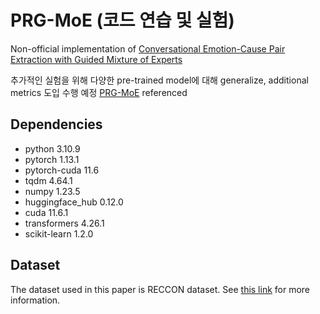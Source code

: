 # PRG-MoE (코드 연습 및 실험)

Non-official implementation of [Conversational Emotion-Cause Pair Extraction with Guided Mixture of Experts](https://github.com/jdjin3000/PRG-MoE)

추가적인 실험을 위해 다양한 pre-trained model에 대해 generalize, additional metrics 도입 수행 예정 
[PRG-MoE](https://github.com/jdjin3000/PRG-MoE) referenced

## Dependencies
- python 3.10.9<br>
- pytorch 1.13.1<br>
- pytorch-cuda 11.6<br>
- tqdm 4.64.1<br>
- numpy 1.23.5<br>
- huggingface_hub 0.12.0<br>
- cuda 11.6.1<br>
- transformers 4.26.1<br>
- scikit-learn 1.2.0<br>

## Dataset
The dataset used in this paper is RECCON dataset. See [this link](https://github.com/declare-lab/RECCON) for more information.


